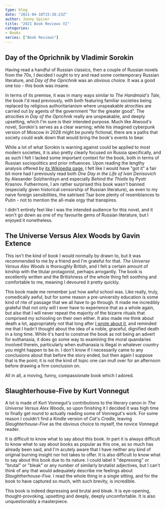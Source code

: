 ```yaml
---
type: blog
date: "2021-04-18T15:38:23Z"
author: Jonny Spicer
title: "2021 Book Reviews VI"
categories:
- Books
series: ["Book Reviews"]
---
```

## Day of the Oprichnik by Vladimir Sorokin

Having read a handful of Russian classics, then a couple of Russian novels from the 70s, I decided I ought to try and read some contemporary Russian literature, and *Day of the Oprichnik* was an obvious choice. It
was a good one too - this book was insane.

In terms of its premise, it was in many ways similar to *The Handmaid's Tale*, the book I'd read previously, with both featuring familiar societies being replaced by religious authoritarianism where unspeakable
atrocities are carried out by agents of the government "for the greater good". The atrocities in *Day of the Oprichnik* really are unspeakable, and deeply upsetting, which I'm sure is their intended purpose. Much
like Atwood's novel, Sorokin's serves as a clear warning; while his imagined cyberpunk version of Moscow in 2028 might be purely fictional, there are a paths that society could walk down that would bring the book's
events to bear.

While a lot of what Sorokin is warning against could be applied to most modern societies, it is also pretty clearly focused on Russia specifically, and as such I felt I lacked some important context for the book,
both in terms of Russian sociopolitics and prior influences. Upon reading the lengthy analysis offered by [its Wikipedia page,](https://en.wikipedia.org/wiki/Day_of_the_Oprichnik) I felt like I would have "got it"
a fair bit more had I previously read both *One Day in the Life of Ivan Denisovich* by Alexander Solzhenitsyn and especially *Behind the Thistle* by Pyotr Krasnov. Futhermore, I am rather surprised this book wasn't
banned (especially given historical censorship of Russian literature), as even to my naive foreign sensibilities, the satirised Tsar bore plenty of resemblances to Putin - not to mention the all-male orgy that
transpires.

I didn't entirely feel like I was the intended audience for this novel, and it won't go down as one of my favourite gems of Russian literature, but I enjoyed it nonetheless.

## The Universe Versus Alex Woods by Gavin Extence

This isn't the kind of book I would normally by drawn to, but it was recommended to me by a friend and I'm grateful for that. *The Universe Versus Alex Woods* is thoroughly British, and I felt a certain amount of
kinship with the titular protagonist, perhaps arrogantly. The book is excellently written and the Britishness of the whole thing felt soothing and comfortable to me, meaning I devoured it pretty quickly.

This book made me remember just how awful school was. Like really, truly, comedically awful, but for some reason a pre-university education is some kind of rite of passage that we all have to go through. It made me
incredibly grateful that not only will I ever have to experience that as a whole again, but also that I will never repeat the majority of the bizarre rituals that comprised my schooling on their own either. It also
made me think about death a lot, appropriately not that long after [I wrote about it,](/blog/writing-up-old-ideas-iii-death/) and reminded me that I hadn't thought about the idea of a noble, graceful, dignified
death in a long time. While it's hard to construe the book as not being an advert for euthanasia, it does go some way to examining the moral quandaries involved therein, particularly when euthanasia is illegal in
whatever country you might happen to be in. I don't know if I necessarily came to any conclusions about that before the story ended, but then again I suppose that is the point; it is not the kind of topic one can
mull over for an afternoon before drawing a firm conclusion on.

All in all, a moving, funny, compassionate book which I adored.

## Slaughterhouse-Five by Kurt Vonnegut

A lot is made of Kurt Vonnegut's contributions to the literary canon in *The Universe Versus Alex Woods*, so upon finishing it I decided it was high time to finally get round to actually reading some of Vonnegut's
work. For some reason I couldn't find a Kindle version of *Cat's Cradle*, leaving *Slaughterhouse-Five* as the obvious choice to myself, the novice Vonnegut reader.

It is difficult to know what to say about this book. In part it is always difficult to know what to say about books as popular as this one, as so much has already been said, and I'm acutely aware that I have neither
any kind of original burning insight nor hot takes to offer. It is also difficult to know what to say about this book due to its nature. I could label it "depressing" or "brutal" or "bleak" or any number of
similarly brutalist adjectives, but I can't think of any that would adequately describe me feelings about *Slaughtherhouse-Five*. I read the whole thing in a single sitting, and for the book to have captured so
much, with such brevity, is incredible.

This book is indeed depressing and brutal and bleak. It is eye-opening, thought-provoking, upsetting and deeply, deeply uncomfortable. It is also unquestionably a masterpiece.
